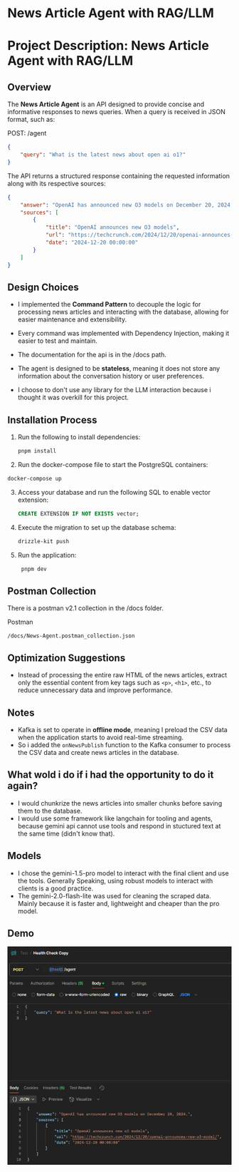 # News Article Agent with RAG/LLM

# Project Description: News Article Agent with RAG/LLM

## Overview

The **News Article Agent** is an API designed to provide concise and informative responses to news queries. When a query is received in JSON format, such as:

POST: /agent
```json
{
    "query": "What is the latest news about open ai o1?"
}
```

The API returns a structured response containing the requested information along with its respective sources:

```json
{
    "answer": "OpenAI has announced new O3 models on December 20, 2024.",
    "sources": [
        {
            "title": "OpenAI announces new O3 models",
            "url": "https://techcrunch.com/2024/12/20/openai-announces-new-o3-model/",
            "date": "2024-12-20 00:00:00"
        }
    ]
}
```

## Design Choices

- I implemented the **Command Pattern** to decouple the logic for processing news articles and interacting with the database, allowing for easier maintenance and extensibility.

- Every command was implemented with Dependency Injection, making it easier to test and maintain.

- The documentation for the api is in the /docs path.

- The agent is designed to be **stateless**, meaning it does not store any information about the conversation history or user preferences.

- I choose to don't use any library for the LLM interaction because i thought it was overkill for this project.

## Installation Process

1. Run the following to install dependencies:
   ```bash
   pnpm install
   ```
   
2.  Run the docker-compose file to start the PostgreSQL containers:
   ```bash
   docker-compose up
   ```

3. Access your database and run the following SQL to enable vector extension:
   ```sql
   CREATE EXTENSION IF NOT EXISTS vector;
   ```

4. Execute the migration to set up the database schema:
   ```bash
   drizzle-kit push
   ```

5. Run the application:
   ```bash
    pnpm dev
   ```

## Postman Collection
There is a postman v2.1 collection in the /docs folder.


Postman
````
/docs/News-Agent.postman_collection.json
````

## Optimization Suggestions

- Instead of processing the entire raw HTML of the news articles, extract only the essential content from key tags such as `<p>`, `<h1>`, etc., to reduce unnecessary data and improve performance.

## Notes

- Kafka is set to operate in **offline mode**, meaning I preload the CSV data when the application starts to avoid real-time streaming.
- So i added the `onNewsPublish` function to the Kafka consumer to process the CSV data and create news articles in the database.

## What wold i do if i had the opportunity to do it again?

- I would chunkrize the news articles into smaller chunks before saving them to the database.
- I would use some framework like langchain for tooling and agents, because gemini api cannot use tools and respond in stuctured text at the same time (didn't know that).


## Models

- I chose the gemini-1.5-pro model to interact with the final client and use the tools. Generally Speaking, using robust models to interact with clients is a good practice.
- The gemini-2.0-flash-lite was used for cleaning the scraped data. Mainly because it is faster and, lightweight and cheaper than the pro model.


## Demo

![Demo](https://github.com/MateusGurgel/news_article_agent/blob/main/demo/demo.png)
